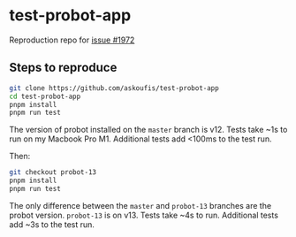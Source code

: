 # test-probot-app

Reproduction repo for [issue #1972]

[issue #1972]: https://github.com/probot/probot/issues/1972

## Steps to reproduce

```sh
git clone https://github.com/askoufis/test-probot-app
cd test-probot-app
pnpm install
pnpm run test
```

The version of probot installed on the `master` branch is v12.
Tests take ~1s to run on my Macbook Pro M1.
Additional tests add <100ms to the test run.

Then:

```sh
git checkout probot-13
pnpm install
pnpm run test
```

The only difference between the `master` and `probot-13` branches are the probot version.
`probot-13` is on v13.
Tests take ~4s to run.
Additional tests add ~3s to the test run.
